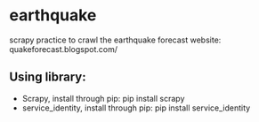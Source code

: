 earthquake
======

scrapy practice to crawl the earthquake forecast website:
quakeforecast.blogspot.com/

## Using library:
* Scrapy, install through pip:
pip install scrapy
* service\_identity, install through pip:
pip install service\_identity
